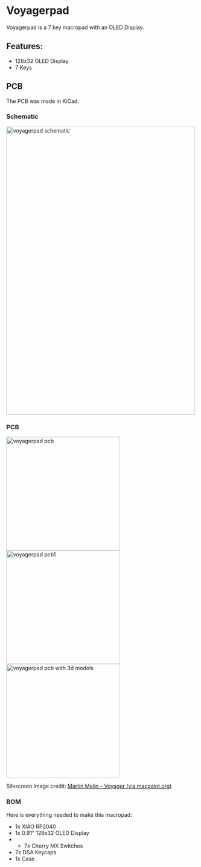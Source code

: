 # Voyagerpad

Voyagerpad is a 7 key macropad with an OLED Display.

## Features:
- 128x32 OLED Display
- 7 Keys

## PCB
The PCB was made in KiCad.

### Schematic
<img width="500" height="761" alt="voyagerpad schematic" src="https://github.com/user-attachments/assets/17e0639b-3d98-4509-8557-2667c1699a6d" />

### PCB 

<div>
  <img src="https://github.com/user-attachments/assets/ae714088-a067-4e15-a881-9676a336477f" alt="voyagerpad pcb" width="300"/>
  <img src="https://github.com/user-attachments/assets/a03a9562-3f61-4b52-a1f8-706d37d908d0" alt="voyagerpad pcb1" width="300"/>
  <img src="https://github.com/user-attachments/assets/06ce48f3-9647-4bbb-b8a6-93dd5b990a50" alt="voyagerpad pcb with 3d models" width="300"/>
</div>


Silkscreen image credit: [Martin Melin – Voyager (via macpaint.org)](http://www.macpaint.org/images/1980s/martin_melin_voyager.gif)

### BOM
Here is everything needed to make this macropad:
- 1x XIAO RP2040
- 1x 0.91" 128x32 OLED Display
- - 7x Cherry MX Switches
- 7x DSA Keycaps
- 1x Case
